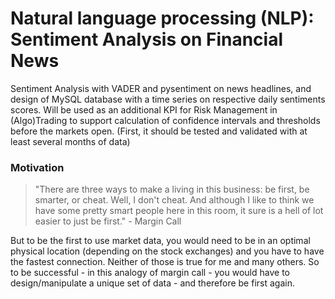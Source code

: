 # Natural language processing (NLP): Sentiment Analysis on Financial News
Sentiment Analysis with VADER and pysentiment  on news headlines, and design of MySQL database with a time series on respective daily sentiments scores. 
Will be used as an additional KPI for Risk Management in (Algo)Trading to support calculation of confidence intervals and thresholds before the markets open. 
(First, it should be tested and validated  with at least several months of data)


### Motivation
>"There are three ways to make a living in this business: be first, be smarter, or cheat. Well, I don't cheat. And although I like to think we have some pretty smart people here in this room, it sure is a hell of lot easier to just be first." - Margin Call

But to be the first to use market data, you would need to be in an optimal physical location (depending on the stock exchanges) and you have to have the fastest connection. Neither of those is true for me and many others. So to be successful - in this analogy of margin call - you would have to design/manipulate a unique set of data - and therefore be first again.
